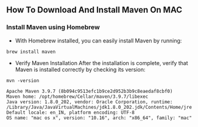 ## How To Download And Install Maven On MAC

### Install Maven using Homebrew
- With Homebrew installed, you can easily install Maven by running:
```
brew install maven
```

- Verify Maven Installation
After the installation is complete, verify that Maven is installed correctly by checking its version:

```
mvn -version
```

```
Apache Maven 3.9.7 (8b094c9513efc1b9ce2d952b3b9c8eaedaf8cbf0)
Maven home: /opt/homebrew/Cellar/maven/3.9.7/libexec
Java version: 1.8.0_202, vendor: Oracle Corporation, runtime: /Library/Java/JavaVirtualMachines/jdk1.8.0_202.jdk/Contents/Home/jre
Default locale: en_IN, platform encoding: UTF-8
OS name: "mac os x", version: "10.16", arch: "x86_64", family: "mac"
```